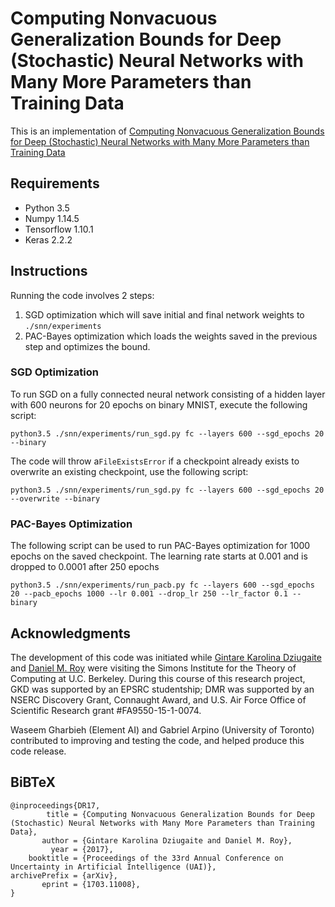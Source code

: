 # Computing Nonvacuous Generalization Bounds for Deep (Stochastic) Neural Networks with Many More Parameters than Training Data
This is an implementation of [Computing Nonvacuous Generalization Bounds for Deep (Stochastic) Neural Networks with Many More Parameters than Training Data](https://arxiv.org/pdf/1703.11008.pdf)

## Requirements
- Python 3.5
- Numpy 1.14.5
- Tensorflow 1.10.1
- Keras 2.2.2

## Instructions
Running the code involves 2 steps:
1. SGD optimization which will save initial and final network weights to `./snn/experiments`  
2. PAC-Bayes optimization which loads the weights saved in the previous step and optimizes the bound.

### SGD Optimization
To run SGD on a fully connected neural network consisting of a hidden layer with 600 neurons for 20 epochs on binary MNIST, execute the following script:

`python3.5 ./snn/experiments/run_sgd.py fc --layers 600 --sgd_epochs 20 --binary`

The code will throw a`FileExistsError` if a checkpoint already exists to overwrite an existing checkpoint, use the following script: 

`python3.5 ./snn/experiments/run_sgd.py fc --layers 600 --sgd_epochs 20 --overwrite --binary`

### PAC-Bayes Optimization
The following script can be used to run PAC-Bayes optimization for 1000 epochs on the saved checkpoint. The learning rate starts at 0.001 and is dropped to 0.0001 after 250 epochs

`python3.5 ./snn/experiments/run_pacb.py fc --layers 600 --sgd_epochs 20 --pacb_epochs 1000 --lr 0.001 --drop_lr 250 --lr_factor 0.1 --binary`

## Acknowledgments

The development of this code was initiated while [Gintare Karolina Dziugaite](https://gkdz.org) and [Daniel M. Roy](http://danroy.org) were visiting the Simons Institute for the Theory of Computing at U.C. Berkeley. During this course of this research project, GKD was supported by an EPSRC studentship; DMR was supported by an NSERC Discovery Grant, Connaught Award, and U.S. Air Force Office of Scientific Research grant #FA9550-15-1-0074.

Waseem Gharbieh (Element AI) and Gabriel Arpino (University of Toronto) contributed to improving and testing the code, and helped produce this code release.

## BiBTeX

    @inproceedings{DR17,
            title = {Computing Nonvacuous Generalization Bounds for Deep (Stochastic) Neural Networks with Many More Parameters than Training Data},
           author = {Gintare Karolina Dziugaite and Daniel M. Roy},
             year = {2017},
        booktitle = {Proceedings of the 33rd Annual Conference on Uncertainty in Artificial Intelligence (UAI)},
    archivePrefix = {arXiv},
           eprint = {1703.11008},
    }
